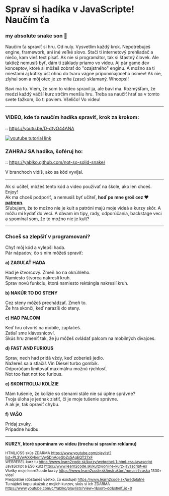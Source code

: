 # Sprav si hadíka v JavaScripte! Naučím ťa
### my absolute snake son 🐍

Naučím ťa spraviť si hru. Od nuly. Vysvetlím každý krok. Nepotrebuješ engine, framework, ani iné veľké slovo. Stačí ti internetový prehliadač a niečo, kam vieš text písať. Ak nie si programátor, tak si šťastný človek. Ale taktiež nemusíš byť, dám ti základy priamo vo videu. Aj pár game dev konceptov, ktoré si môžeš zobrať do "ozajstného" enginu. A možno sa ti miestami aj kútiky úst ohnú do tvaru vágne pripomínajúceho úsmev! Ak nie, zlyhal som a môj otec je zo mňa (zase) sklamaný. Whoops!!
  
Baví ma to. Viem, že som to video spravil ja, ale baví ma. Rozmýšľam, že medzi každý väčší kurz strčím menšiu hru. Treba sa naučiť hrať sa v tomto svete ťažkom, čo ti poviem. Všeličo! Vo videu!

---

### VIDEO, kde ťa naučím hadíka spraviť, krok za krokom:
  
:: https://youtu.be/D-dtyO44ANA

[![youtube tutorial link](absolute-youtube-son.jpg)](https://youtu.be/D-dtyO44ANA)
  
### ZAHRAJ SA hadíka, šoféruj ho:
  
:: https://yablko.github.com/not-so-solid-snake/

V branchoch vidíš, ako sa kód vyvíjal.

---

Ak si učiteľ, môžeš tento kód a video používať na škole, ako len chceš. Enjoy!  
Ak ma chceš podporiť, a nemusíš byť učiteľ, **hoď po mne groš cez ♥️ [patreon](https://www.patreon.com/yablko)**.  
Sľubujem, že to možno nie je kult a patróni majú moje videá a kurzy skôr. A môžu mi kydať do vecí. A dávam im tipy, rady, odporúčania, backstage veci a spomínal som, že to možno nie je kult? 

---

### Chceš sa zlepšiť v programovaní?  

Chyť môj kód a vylepši hada.  
Pár nápadov, čo s ním môžeš spraviť:  
  
**a) ZAGUĽAŤ HADA**
  
Had je štvorcový. Zmeň ho na okrúhleho.  
Namiesto štvorca nakresli kruh.  
Sprav novú funkciu, ktorá namiesto rektángla nakreslí kruh.  
  
**b) NAKÚR TO DO STENY**  
  
Cez steny môžeš prechádzať. Zmeň to.  
Že hra skončí, keď narazíš do steny.  
  
**c) HAD PALCOM**  
  
Keď hru otvoríš na mobile, zaplačeš.  
Zatiaľ sme klávesnicoví.  
Skús hru zmeniť tak, že ju môžeš ovládať palcom na mobilných divajces.  
  
**d) FAST AND FURIOUS**  
  
Sprav, nech had pridá vždy, keď zoberieš jedlo.  
Nažereš sa a stlačíš Vin Diesel turbo gombík.  
Odporúčam limitovať maximálnu možnú rýchlosť.  
Not too fast not too furious.  
  
**e) SKONTROLUJ KOLÍZIE**  
  
Mám tušenie, že kolízie so stenami stále nie sú úplne správne?  
Tvoja úloha je jednak zistiť, či je moje tušenie správne.  
A ak je, tak opraviť chybu.  
  
**f) VAŠO**  
  
Pridaj zvuky.  
Prípadne hudbu.  

---
  
**KURZY, ktoré spomínam vo videu (trochu si spravím reklamu)**
  
<sup>HTML/CSS skús ZDARMA https://www.youtube.com/playlist?list=PL3VwAXKvhemVw5DnAqeGbZx5AgEQT27xF  
WEBREBEL kurz tu https://www.learn2code.sk/kurzy/webrebel-1-html-css-javascript  
JavaScript a ES6 kurz https://www.learn2code.sk/kurzy/online-kurz-javascript-es  
Všetky moje learn2code kurzy https://www.learn2code.sk/instruktori/roman-hraska 1300+ videí  
Predplatné (dostaneš všetko, čo existuje) https://www.learn2code.sk/predplatne  
Tu nájdeš kopu ukážok z mojich kurzov, skús si ich ZDARMA https://www.youtube.com/c/Yablko/playlists?view=1&sort=dd&shelf_id=0</sup>
  
